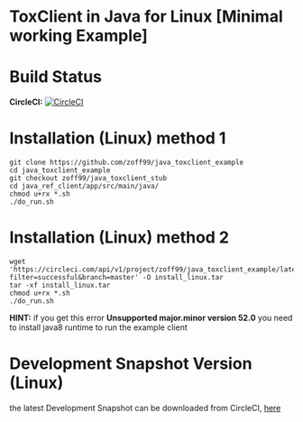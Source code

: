 # ToxClient in Java for Linux [Minimal working Example]

Build Status
=
**CircleCI:** [![CircleCI](https://circleci.com/gh/zoff99/java_toxclient_example/tree/master.png?style=badge)](https://circleci.com/gh/zoff99/java_toxclient_example/tree/master)

Installation (Linux) method 1
=
```
git clone https://github.com/zoff99/java_toxclient_example
cd java_toxclient_example
git checkout zoff99/java_toxclient_stub
cd java_ref_client/app/src/main/java/
chmod u+rx *.sh
./do_run.sh
```

Installation (Linux) method 2
=
```
wget 'https://circleci.com/api/v1/project/zoff99/java_toxclient_example/latest/artifacts/0/$CIRCLE_ARTIFACTS/ubuntu_14_04_binaries/install_linux.tar?filter=successful&branch=master' -O install_linux.tar
tar -xf install_linux.tar
chmod u+rx *.sh
./do_run.sh
```
**HINT:** if you get this error **Unsupported major.minor version 52.0** you need to install java8 runtime to run the example client

Development Snapshot Version (Linux)
=
the latest Development Snapshot can be downloaded from CircleCI, [here](https://circleci.com/api/v1/project/zoff99/java_toxclient_example/latest/artifacts/0/$CIRCLE_ARTIFACTS/ubuntu_14_04_binaries/install_linux.tar?filter=successful&branch=master)


